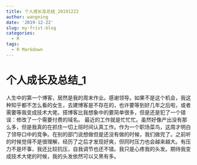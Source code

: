 ```yaml
---
title: 个人成长及总结_20191222
author: wangning
date: '2019-12-22'
slug: my-frist-blog
categories:
  - R
tags:
  - R Markdown
---
```


# 个人成长及总结_1

人生中的第一个博客，居然是我的周末作业。感谢领导。如果不是这个机会，我这种知乎都不怎么看的女生，去建博客是不存在的，也许要等到好几年之后啦，或者需要等我变成技术大佬。搭博客比我想象中的要简单很多，但是还是犯了一个错误：修改了一个需要付费的域名。
最近的工作就是忙忙忙。虽然好像产出没有那么多，但是我真的在抓住一切上班时间认真工作。作为一个职场菜鸟，这周才明白了领导口中的竞争。在别的部门说想做但是还没有做的时候，我们做完了。之前听的时候觉得不是很理解，经历了之后才发现好爽，但同时压力也会越来越大。有压力不是坏事，我还比较抗压，自我调节也还不错。我只是心疼我的头发。期待我变成技术大佬的时候，我的头发依然可以又黑有多。

   
   